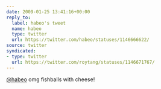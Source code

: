 ```yaml
---
date: 2009-01-25 13:41:16+00:00
reply_to:
  label: habeo's tweet
  name: habeo
  type: twitter
  url: https://twitter.com/habeo/statuses/1146666622/
source: twitter
syndicated:
- type: twitter
  url: https://twitter.com/roytang/statuses/1146671767/
---
```


[@habeo](https://twitter.com/habeo/) omg fishballs with cheese!